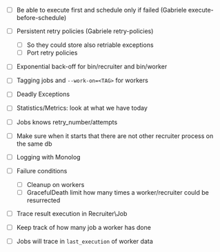 * [ ] Be able to execute first and schedule only if failed (Gabriele execute-before-schedule)
* [ ] Persistent retry policies (Gabriele retry-policies)
  * [ ] So they could store also retriable exceptions
  * [ ] Port retry policies
* [ ] Exponential back-off for bin/recruiter and bin/worker
* [ ] Tagging jobs and `--work-on=<TAG>` for workers
* [ ] Deadly Exceptions
* [ ] Statistics/Metrics: look at what we have today
* [ ] Jobs knows retry_number/attempts
* [ ] Make sure when it starts that there are not other recruiter process on the same db
* [ ] Logging with Monolog
* [ ] Failure conditions
  * [ ] Cleanup on workers
  * [ ] GracefulDeath limit how many times a worker/recruiter could be resurrected
* [ ] Trace result execution in Recruiter\Job

* [ ] Keep track of how many job a worker has done
* [ ] Jobs will trace in `last_execution` of worker data
